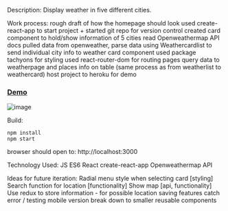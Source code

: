 Description: Display weather in five different cities.

Work process:
rough draft of how the homepage should look
used create-react-app to start project + started git repo for version control
created card component to hold/show information of 5 cities
read Openweathermap API docs
pulled data from openweather, parse data using Weathercardlist to send individual city info to weather card component
used package tachyons for styling
used react-router-dom for routing pages
query data to weatherpage and places info on table (same process as from weatherlist to weathercard)
host project to heroku for demo

### [Demo](https://arcane-crag-82275.herokuapp.com/)
![image](https://user-images.githubusercontent.com/12747465/43614846-052e1c16-9683-11e8-9a4f-8d97d810092b.png)

Build:
```
npm install
npm start
```
browser should open to: http://localhost:3000

Technology Used:
JS ES6
React
create-react-app
Openweathermap API

Ideas for future iteration:
Radial menu style when selecting card [styling]
Search function for location [functionality]
Show map [api, functionality]
Use redux to store information - for possible location saving features
catch error / testing
mobile version
break down to smaller reusable components
